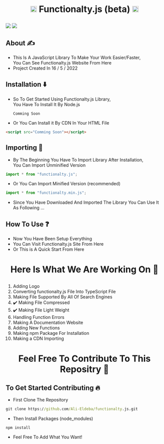 # <p align="center"><img width="20px" src="https://media1.giphy.com/media/ln7z2eWriiQAllfVcn/giphy.gif?cid=790b76115cd5f2f3ebd0a1aeb3ae5c75cbf7bc3c9a1bd77b&rid=giphy.gif&ct=s" /> Functionalty.js (beta) <img width="20px" src="https://media1.giphy.com/media/ln7z2eWriiQAllfVcn/giphy.gif?cid=790b76115cd5f2f3ebd0a1aeb3ae5c75cbf7bc3c9a1bd77b&rid=giphy.gif&ct=s"/></p>

<p float="right">
<!-- License -->
<img src="https://img.shields.io/github/license/Ali-Eldeba/functionalty.js" />
<!-- Node Version -->
<img src="https://img.shields.io/badge/Node-v13.14.0-red" />
</p>

## About ✍️

- This Is A JavaScript Library To Make Your Work Easier/Faster,<br />
  You Can See Functionalty.js Website From Here
- Project Created In 16 / 5 / 2022

## Installation ⬇️

- So To Get Started Using Functionalty.js Library,<br />
  You Have To Install It By Node.js
  ```node
  Comming Soon
  ```
- Or You Can Install it By CDN In Your HTML File
```html
<script src="Comming Soon"></script>
```

## Importing 🦐

- By The Beginning You Have To Import Library After Installation,<br />
  You Can Import Unminified Version

```javascript
import * from "functionalty.js";
```

- Or You Can Import Minified Version (recommended)

```javascript
import * from "functionalty.min.js";
```

- Since You Have Downloaded And Imported The Library You Can Use It As Following ...

## How To Use ❓

- Now You Have Been Setup Everything
- You Can Visit Functionalty.js Site From <a>Here</a>
- Or This is A Quick Start From Here

# <p align="center">Here Is What We Are Working On 🤞</p>

1. Adding Logo
2. Converting functionalty.js File Into TypeScript File
3. Making File Supported By All Of Search Engines
4. ✔️ Making File Compressed
5. ✔️ Making File Light Weight
6. Handling Function Errors
7. Making A Documentation Website
8. Adding New Functions
9. Making npm Package For Installation
10. Making a CDN Importing

# <p align="center">Feel Free To Contribute To This Repositry 🤝</p>

## To Get Started Contributing 🔥

- First Clone The Repository

```cmd
git clone https://github.com/Ali-Eldeba/functionalty.js.git
```

- Then Install Packages (node_modules)

```node
npm install
```

- Feel Free To Add What You Want!
